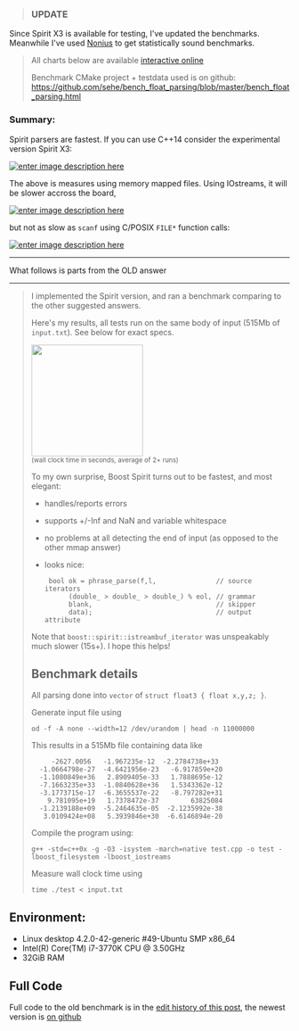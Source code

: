 > ### UPDATE
Since Spirit X3 is available for testing, I've updated the benchmarks. Meanwhile I've used [Nonius](https://github.com/rmartinho/nonius) to get statistically sound benchmarks.
>
> All charts below are available [interactive online](http://stackoverflow-sehe.s3.amazonaws.com/7c513b34-6e06-4115-b3c3-ee040e7b13bd/bench_float_parsing.html)
>
> Benchmark CMake project + testdata used is on github: https://github.com/sehe/bench_float_parsing/blob/master/bench_float_parsing.html

### Summary:

Spirit parsers are fastest. If you can use C++14 consider the experimental version Spirit X3:

[![enter image description here][1]][1]

The above is measures using memory mapped files. Using IOstreams, it will be slower accross the board, 

[![enter image description here][2]][2]

but not as slow as `scanf` using C/POSIX `FILE*` function calls:

[![enter image description here][3]][3]

------

What follows is parts from the OLD answer

------

> I implemented the Spirit version, and ran a benchmark comparing to the other suggested answers. 
> 
> Here's my results, all tests run on the same body of input (515Mb of `input.txt`). See below for exact specs.
> 
> <img src="http://i.stack.imgur.com/i1jkm.png" width="200" />
> <br/>
> <sup>(wall clock time in seconds, average of 2+ runs)</sup>
> 
> To my own surprise, Boost Spirit turns out to be fastest, and most elegant:
> 
>  * handles/reports errors
>  * supports +/-Inf and NaN and variable whitespace
>  * no problems at all detecting the end of input (as opposed to the other mmap answer)
>  * looks nice:
> 
>         bool ok = phrase_parse(f,l,               // source iterators
>              (double_ > double_ > double_) % eol, // grammar
>              blank,                               // skipper
>              data);                               // output attribute
> 
> Note that `boost::spirit::istreambuf_iterator` was unspeakably much slower (15s+). I hope this helps!
> 
> ## Benchmark details
> 
> All parsing done into `vector` of `struct float3 { float x,y,z; }`.
> 
> Generate input file using
> 
>     od -f -A none --width=12 /dev/urandom | head -n 11000000
> 
> This results in a 515Mb file containing data like
> 
>          -2627.0056   -1.967235e-12  -2.2784738e+33
>       -1.0664798e-27  -4.6421956e-23   -6.917859e+20
>       -1.1080849e+36   2.8909405e-33   1.7888695e-12
>       -7.1663235e+33  -1.0840628e+36   1.5343362e-12
>       -3.1773715e-17  -6.3655537e-22   -8.797282e+31
>         9.781095e+19   1.7378472e-37        63825084
>       -1.2139188e+09  -5.2464635e-05  -2.1235992e-38
>        3.0109424e+08   5.3939846e+30  -6.6146894e-20
> 
> Compile the program using:
> 
>     g++ -std=c++0x -g -O3 -isystem -march=native test.cpp -o test -lboost_filesystem -lboost_iostreams
> 
> Measure wall clock time using
> 
>     time ./test < input.txt 

## Environment:

 *  Linux desktop 4.2.0-42-generic #49-Ubuntu SMP x86_64
 *  Intel(R) Core(TM) i7-3770K CPU @ 3.50GHz
 *  32GiB RAM

## Full Code

Full code to the old benchmark is in the [edit history of this post](http://stackoverflow.com/revisions/17479702/3), the newest version is [on github](https://github.com/sehe/bench_float_parsing/blob/master/bench_float_parsing.html)

  [1]: https://i.stack.imgur.com/cdKQw.png
  [2]: https://i.stack.imgur.com/Sf9Al.png
  [3]: https://i.stack.imgur.com/wDuBR.png

